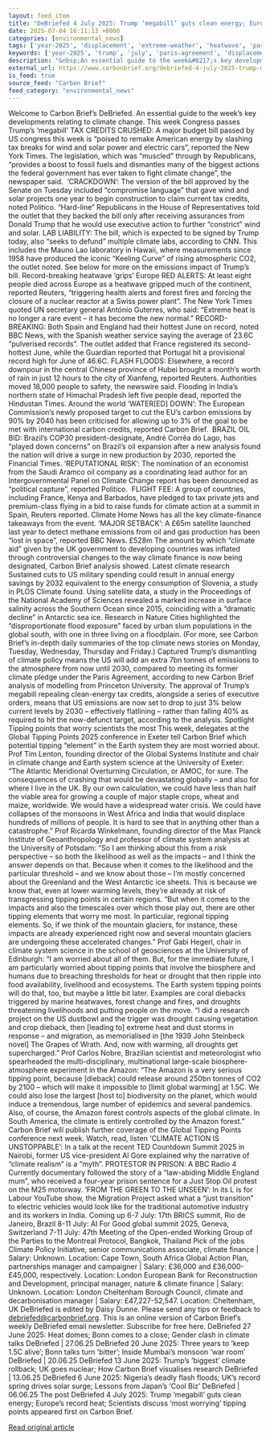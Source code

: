 ```yaml
---
layout: feed_item
title: "DeBriefed 4 July 2025: Trump ‘megabill’ guts clean energy; Europe’s record heat; Scientists discuss ‘most worrying’ tipping points"
date: 2025-07-04 16:11:13 +0000
categories: [environmental_news]
tags: ['year-2025', 'displacement', 'extreme-weather', 'heatwave', 'paris-agreement', 'climate-migration', 'hurricanes', 'arctic', 'water-crisis', 'emissions']
keywords: ['year-2025', 'trump', 'july', 'paris-agreement', 'displacement', 'extreme-weather', 'heatwave', 'debriefed']
description: "&nbsp;An essential guide to the week&#8217;s key developments relating to climate change"
external_url: https://www.carbonbrief.org/debriefed-4-july-2025-trump-megabill-guts-clean-energy-europes-record-heat-scientists-discuss-most-worrying-tipping-points/
is_feed: true
source_feed: "Carbon Brief"
feed_category: "environmental_news"
---
```


Welcome to Carbon Brief’s DeBriefed.&nbsp;An essential guide to the week&#8217;s key developments relating to climate change. This week Congress passes Trump’s ‘megabill’ TAX CREDITS CRUSHED: A major budget bill passed by US congress this week is “poised to remake American energy by slashing tax breaks for wind and solar power and electric cars”, reported the New York Times. The legislation, which was “muscled” through by Republicans, “provides a boost to fossil fuels and dismantles many of the biggest actions the federal government has ever taken to fight climate change”, the newspaper said.&nbsp; ‘CRACKDOWN’: The version of the bill approved by the Senate on Tuesday included “compromise language” that gave wind and solar projects one year to begin construction to claim current tax credits, noted Politico. “Hard-line” Republicans in the House of Representatives told the outlet that they backed the bill only after receiving assurances from&nbsp; Donald Trump that he would use executive action to further “constrict” wind and solar. LAB LIABILITY: The bill, which is expected to be signed by Trump today, also “seeks to defund” multiple climate labs, according to CNN. This includes the Mauno Lao laboratory in Hawaii, where measurements since 1958 have produced the iconic “Keeling Curve” of rising atmospheric CO2, the outlet noted. See below for more on the emissions impact of Trump’s bill. Record-breaking heatwave ‘grips’ Europe RED ALERTS: At least eight people died across Europe as a heatwave gripped much of the continent, reported Reuters, “triggering health alerts and forest fires and forcing the closure of a nuclear reactor at a Swiss power plant”. The New York Times quoted UN secretary general António Guterres, who said: “Extreme heat is no longer a rare event – it has become the new normal.” RECORD-BREAKING: Both Spain and England had their hottest June on record, noted BBC News, with the Spanish weather service saying the average of 23.6C “pulverised records”. The outlet added that France registered its second-hottest June, while the Guardian reported that Portugal hit a provisional record high for June of 46.6C. FLASH FLOODS: Elsewhere, a record downpour in the central Chinese province of Hubei brought a month’s worth of rain in just 12 hours to the city of Xianfeng, reported Reuters. Authorities moved 18,000 people to safety, the newswire said. Flooding in India’s northern state of Himachal Pradesh left five people dead, reported the Hindustan Times. Around the world ‘WATER[ED] DOWN’: The European Commission’s newly proposed target to cut the EU’s carbon emissions by 90% by 2040 has been criticised for allowing up to 3% of the goal to be met with international carbon credits, reported Carbon Brief.&nbsp; BRAZIL OIL BID: Brazil’s COP30 president-designate, André Corrêa do Lago, has “played down concerns” on Brazil’s oil expansion after a new analysis found the nation will drive a surge in new production by 2030, reported the Financial Times. ‘REPUTATIONAL RISK’: The nomination of an economist from the Saudi Aramco oil company as a coordinating lead author for an Intergovernmental Panel on Climate Change report has been denounced as “political capture”, reported Politico.&nbsp; FLIGHT FEE: A group of countries, including France, Kenya and Barbados, have pledged to tax private jets and premium-class flying in a bid to raise funds for climate action at a summit in Spain, Reuters reported. Climate Home News has all the key climate-finance takeaways from the event. ‘MAJOR SETBACK’: A £65m satellite launched last year to detect methane emissions from oil and gas production has been “lost in space”, reported BBC News. £528m The amount by which &#8220;climate aid&#8221; given by the UK government to developing countries was inflated through controversial changes to the way climate finance is now being designated, Carbon Brief analysis showed. Latest climate research Sustained cuts to US military spending could result in annual energy savings by 2032 equivalent to the energy consumption of Slovenia, a study in PLOS Climate found. Using satellite data, a study in the Proceedings of the National Academy of Sciences revealed a marked increase in surface salinity across the Southern Ocean since 2015, coinciding with a “dramatic decline” in Antarctic sea ice. Research in Nature Cities highlighted the “disproportionate flood exposure” faced by urban slum populations in the global south, with one in three living on a floodplain. (For more, see Carbon Brief’s in-depth daily summaries of the top climate news stories on Monday, Tuesday, Wednesday, Thursday and Friday.) Captured Trump’s dismantling of climate policy means the US will add an extra 7bn tonnes of emissions to the atmosphere from now until 2030, compared to meeting its former climate pledge under the Paris Agreement, according to new Carbon Brief analysis of modelling from Princeton University. The approval of Trump’s megabill repealing clean-energy tax credits, alongside a series of executive orders, means that US emissions are now set to drop to just 3% below current levels by 2030 – effectively flatlining – rather than falling 40% as required to hit the now-defunct target, according to the analysis. Spotlight Tipping points that worry scientists the most This week, delegates at the Global Tipping Points 2025 conference in Exeter tell Carbon Brief which potential tipping “element” in the Earth system they are most worried about.&nbsp; Prof Tim Lenton, founding director of the Global Systems Institute and chair in climate change and Earth system science at the University of Exeter: “The Atlantic Meridional Overturning Circulation, or AMOC, for sure. The consequences of crashing that would be devastating globally – and also for where I live in the UK. By our own calculation, we could have less than half the viable area for growing a couple of major staple crops, wheat and maize, worldwide. We would have a widespread water crisis. We could have collapses of the monsoons in West Africa and India that would displace hundreds of millions of people. It is hard to see that in anything other than a catastrophe.” Prof Ricarda Winkelmann, founding director of the Max Planck Institute of Geoanthropology and professor of climate system analysis at the University of Potsdam: “So I am thinking about this from a risk perspective – so both the likelihood as well as the impacts – and I think the answer depends on that. Because when it comes to the likelihood and the particular threshold – and we know about those – I&#8217;m mostly concerned about the Greenland and the West Antarctic ice sheets. This is because we know that, even at lower warming levels, they&#8217;re already at risk of transgressing tipping points in certain regions. “But when it comes to the impacts and also the timescales over which those play out, there are other tipping elements that worry me most. In particular, regional tipping elements. So, if we think of the mountain glaciers, for instance, these impacts are already experienced right now and several mountain glaciers are undergoing these accelerated changes.” Prof Gabi Hegerl, chair in climate system science in the school of geosciences at the University of Edinburgh: “I am worried about all of them. But, for the immediate future, I am particularly worried about tipping points that involve the biosphere and humans due to breaching thresholds for heat or drought that then ripple into food availability, livelihood and ecosystems. The Earth system tipping points will do that, too, but maybe a little bit later. Examples are coral diebacks triggered by marine heatwaves, forest change and fires, and droughts threatening livelihoods and putting people on the move. “I did a research project on the US dustbowl and the trigger was drought causing vegetation and crop dieback, then [leading to] extreme heat and dust storms in response –&nbsp;and migration, as memorialised in [the 1939 John Steinbeck novel] The Grapes of Wrath. And, now with warming, all droughts get supercharged.” Prof Carlos Nobre, Brazilian scientist and meteorologist who spearheaded the multi-disciplinary, multinational large-scale biosphere-atmosphere experiment in the Amazon: “The Amazon is a very serious tipping point, because [dieback] could release around 250bn tonnes of CO2 by 2100 – which will make it impossible to [limit global warming] at 1.5C. We could also lose the largest [host to] biodiversity on the planet, which would induce a tremendous, large number of epidemics and several pandemics. Also, of course, the Amazon forest controls aspects of the global climate. In South America, the climate is entirely controlled by the Amazon forest.” Carbon Brief will publish further coverage of the Global Tipping Points conference next week. Watch, read, listen ‘CLIMATE ACTION IS UNSTOPPABLE’: In a talk at the recent TED Countdown Summit 2025 in Nairobi, former US vice-president Al Gore explained why the narrative of &#8220;climate realism” is a “myth”. PROTESTOR IN PRISON: A BBC Radio 4 Currently documentary followed the story of a “law-abiding Middle England mum”, who received a four-year prison sentence for a Just Stop Oil protest on the M25 motorway. ‘FROM THE GREEN TO THE UNSEEN’: In its L is for Labour YouTube show, the Migration Project asked what a “just transition” to electric vehicles would look like for the traditional automotive industry and its workers in India. Coming up 6-7 July: 17th BRICS summit, Rio de Janeiro, Brazil 8-11 July: AI For Good global summit 2025, Geneva, Switzerland 7-11 July: 47th Meeting of the Open-ended Working Group of the Parties to the Montreal Protocol, Bangkok, Thailand Pick of the jobs Climate Policy Initiative, senior communications associate, climate finance | Salary: Unknown. Location: Cape Town, South Africa Global Action Plan, partnerships manager and campaigner | Salary: £36,000 and £36,000-£45,000, respectively. Location: London European Bank for Reconstruction and Development, principal manager, nature &amp; climate finance | Salary: Unknown. Location: London Cheltenham Borough Council, climate and decarbonisation manager | Salary: £47,227-52,547. Location: Cheltenham, UK DeBriefed is edited by Daisy Dunne. Please send any tips or feedback to debriefed@carbonbrief.org. This is an online version of Carbon Brief’s weekly DeBriefed email newsletter. Subscribe for&nbsp;free here. DeBriefed 27 June 2025: Heat domes; Bonn comes to a close; Gender clash in climate talks DeBriefed | 27.06.25 DeBriefed 20 June 2025: Three years to ‘keep 1.5C alive’; Bonn talks turn ‘bitter’; Inside Mumbai’s monsoon ‘war room’ DeBriefed | 20.06.25 DeBriefed 13 June 2025: Trump’s ‘biggest’ climate rollback; UK goes nuclear; How Carbon Brief visualises research DeBriefed | 13.06.25 DeBriefed 6 June 2025: Nigeria’s deadly flash floods; UK’s record spring drives solar surge; Lessons from Japan’s ‘Cool Biz’ DeBriefed | 06.06.25 The post DeBriefed 4 July 2025: Trump ‘megabill’ guts clean energy; Europe’s record heat; Scientists discuss ‘most worrying’ tipping points appeared first on Carbon Brief.

[Read original article](https://www.carbonbrief.org/debriefed-4-july-2025-trump-megabill-guts-clean-energy-europes-record-heat-scientists-discuss-most-worrying-tipping-points/)
